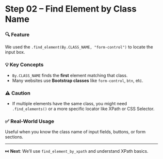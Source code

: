 # Step 02 – Find Element by Class Name

### 🔍 Feature
We used the `.find_element(By.CLASS_NAME, "form-control")` to locate the input box.

### 💡 Key Concepts
- `By.CLASS_NAME` finds the **first** element matching that class.
- Many websites use **Bootstrap classes** like `form-control`, `btn`, etc.

### ⚠️ Caution
- If multiple elements have the same class, you might need `.find_elements()` or a more specific locator like XPath or CSS Selector.

### ✅ Real-World Usage
Useful when you know the class name of input fields, buttons, or form sections.

---

⏭️ **Next**: We’ll use `find_element_by_xpath` and understand XPath basics.
